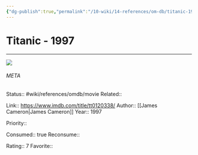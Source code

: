 ```yaml
---
{"dg-publish":true,"permalink":"/10-wiki/14-references/om-db/titanic-1997/","title":"Titanic","tags":["mediaDB/tv/movie"]}
---
```



# Titanic - 1997
---
![](https://m.media-amazon.com/images/M/MV5BMDdmZGU3NDQtY2E5My00ZTliLWIzOTUtMTY4ZGI1YjdiNjk3XkEyXkFqcGdeQXVyNTA4NzY1MzY@._V1_SX300.jpg)





###### META
Status:: #wiki/references/omdb/movie
Related:: 

Link:: https://www.imdb.com/title/tt0120338/
Author:: [[James Cameron\|James Cameron]]
Year:: 1997

Priority:: 

Consumed:: true
Reconsume:: 

Rating:: 7
Favorite:: 
